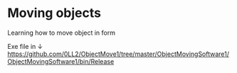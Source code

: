 # Moving objects


Learning how to move object in form

Exe file in ↓
https://github.com/0LL2/ObjectMove1/tree/master/ObjectMovingSoftware1/ObjectMovingSoftware1/bin/Release
